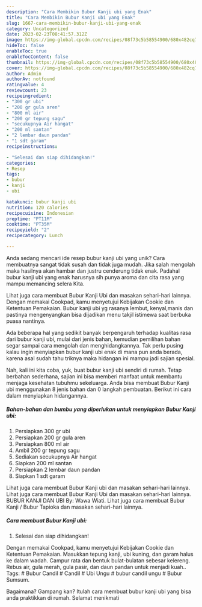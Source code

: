 ```yaml
---
description: "Cara Membikin Bubur Kanji ubi yang Enak"
title: "Cara Membikin Bubur Kanji ubi yang Enak"
slug: 1667-cara-membikin-bubur-kanji-ubi-yang-enak
category: Uncategorized
date: 2023-02-23T08:41:57.312Z
image: https://img-global.cpcdn.com/recipes/08f73c5b58554900/680x482cq70/bubur-kanji-ubi-foto-resep-utama.jpg
hideToc: false
enableToc: true
enableTocContent: false
thumbnail: https://img-global.cpcdn.com/recipes/08f73c5b58554900/680x482cq70/bubur-kanji-ubi-foto-resep-utama.jpg
cover: https://img-global.cpcdn.com/recipes/08f73c5b58554900/680x482cq70/bubur-kanji-ubi-foto-resep-utama.jpg
author: Admin
authorAv: notfound
ratingvalue: 4
reviewcount: 23
recipeingredient:
- "300 gr ubi"
- "200 gr gula aren"
- "800 ml air"
- "200 gr tepung sagu"
- "secukupnya Air hangat"
- "200 ml santan"
- "2 lembar daun pandan"
- "1 sdt garam"
recipeinstructions:

- "Selesai dan siap dihidangkan!"
categories:
- Resep
tags:
- bubur
- kanji
- ubi

katakunci: bubur kanji ubi 
nutrition: 120 calories
recipecuisine: Indonesian
preptime: "PT11M"
cooktime: "PT35M"
recipeyield: "2"
recipecategory: Lunch

---
```





Anda sedang mencari ide resep bubur kanji ubi yang unik? Cara membuatnya sangat tidak susah dan tidak juga mudah. Jika salah mengolah maka hasilnya akan hambar dan justru cenderung tidak enak. Padahal bubur kanji ubi yang enak harusnya sih punya aroma dan cita rasa yang mampu memancing selera Kita.





Lihat juga cara membuat Bubur Kanji Ubi dan masakan sehari-hari lainnya. Dengan memakai Cookpad, kamu menyetujui Kebijakan Cookie dan Ketentuan Pemakaian. Bubur kanji ubi yg rasanya lembut, kenyal,manis dan pastinya mengenyangkan bisa dijadikan menu takjil istimewa saat berbuka puasa nantinya.

Ada beberapa hal yang sedikit banyak berpengaruh terhadap kualitas rasa dari bubur kanji ubi, mulai dari jenis bahan, kemudian pemilihan bahan segar sampai cara mengolah dan menghidangkannya. Tak perlu pusing kalau ingin menyiapkan bubur kanji ubi enak di mana pun anda berada, karena asal sudah tahu triknya maka hidangan ini mampu jadi sajian spesial.






Nah, kali ini kita coba, yuk, buat bubur kanji ubi sendiri di rumah. Tetap berbahan sederhana, sajian ini bisa memberi manfaat untuk membantu menjaga kesehatan tubuhmu sekeluarga. Anda bisa membuat Bubur Kanji ubi menggunakan 8 jenis bahan dan 0 langkah pembuatan. Berikut ini cara dalam menyiapkan hidangannya.

<!--inarticleads1-->

##### Bahan-bahan dan bumbu yang diperlukan untuk menyiapkan Bubur Kanji ubi:

1. Persiapkan 300 gr ubi
1. Persiapkan 200 gr gula aren
1. Persiapkan 800 ml air
1. Ambil 200 gr tepung sagu
1. Sediakan secukupnya Air hangat
1. Siapkan 200 ml santan
1. Persiapkan 2 lembar daun pandan
1. Siapkan 1 sdt garam


Lihat juga cara membuat Bubur Kanji ubi dan masakan sehari-hari lainnya. Lihat juga cara membuat Bubur Kanji Ubi dan masakan sehari-hari lainnya. BUBUR KANJI DAN UBI By: Wawa Wiati. Lihat juga cara membuat Bubur Kanji / Bubur Tapioka dan masakan sehari-hari lainnya. 

<!--inarticleads2-->

##### Cara membuat Bubur Kanji ubi:


1. Selesai dan siap dihidangkan!

Dengan memakai Cookpad, kamu menyetujui Kebijakan Cookie dan Ketentuan Pemakaian. Masukkan tepung kanji, ubi kuning, dan garam halus ke dalam wadah. Campur rata dan bentuk bulat-bulatan sebesar kelereng. Rebus air, gula merah, gula pasir, dan daun pandan untuk menjadi kuah.. Tags: # Bubur Candil # Candil # Ubi Ungu # bubur candil ungu # Bubur Sumsum. 

Bagaimana? Gampang kan? Itulah cara membuat bubur kanji ubi yang bisa anda praktikkan di rumah. Selamat menikmati
